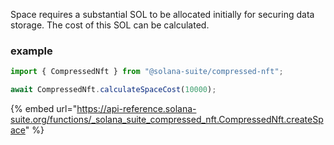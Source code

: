 Space requires a substantial SOL to be allocated initially for securing data
storage. The cost of this SOL can be calculated.

### example

```ts
import { CompressedNft } from "@solana-suite/compressed-nft";

await CompressedNft.calculateSpaceCost(10000);
```
{% embed url="https://api-reference.solana-suite.org/functions/_solana_suite_compressed_nft.CompressedNft.createSpace" %}
